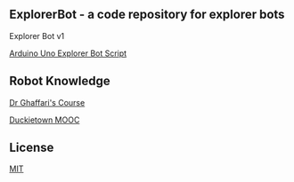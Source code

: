 ## ExplorerBot - a code repository for explorer bots

Explorer Bot v1

[Arduino Uno Explorer Bot Script](https://github.com/AnchorageBot/ExplorerBotProjects/blob/main/Uno_obstacleBot.ino)

## Robot Knowledge

[Dr Ghaffari's Course](https://github.com/UMich-CURLY-teaching/UMich-ROB-530-public)

[Duckietown MOOC](https://www.duckietown.org/mooc)

## License
   
[MIT](https://github.com/AnchorageBot/ExplorerBotProjects/blob/main/LICENSE)
